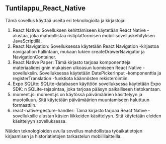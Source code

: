 ## Tuntilappu_React_Native

Tämä sovellus käyttää useita eri teknologioita ja kirjastoja:

1. React Native: Sovelluksen kehittämiseen käytetään React Native -alustaa, joka mahdollistaa ristiplatformisen mobiilisovelluskehityksen JavaScriptillä.
2. React Navigation: Sovelluksessa käytetään React Navigation -kirjastoa navigaation hallintaan, mukaan lukien createDrawerNavigator ja NavigationContainer.
3. React Native Paper: Tämä kirjasto tarjoaa komponentteja materiaalidesignin mukaisen ulkoasun luomiseen React Native -sovelluksiin. Sovelluksessa käytetään DatePickerInput -komponenttia ja registerTranslation -funktiota käännösten rekisteröintiin.
4. Expo SQLite: SQLite-databasen käyttöön sovelluksessa käytetään Expo SDK: n SQLite-rajapintaa, joka tarjoaa pääsyn paikalliseen tietokantaan.
5. moment.js: moment.js on käytössä päivämäärien käsittelyyn ja muotoiluun. Sitä käytetään päivämäärien muuntamiseen haluttuun formaattiin.
6. react-native-gesture-handler: Tämä kirjasto tarjoaa React Native -sovelluksille alustan käsien liikkeiden käsittelyyn. Sitä käytetään eleiden käsittelyyn sovelluksessa.

Näiden teknologioiden avulla sovellus mahdollistaa työaikatietojen kirjaamisen ja historiatietojen tarkastelun mobiililaitteilla.
